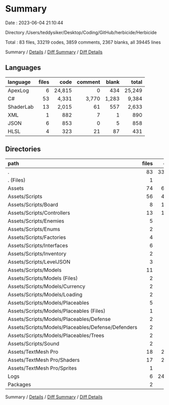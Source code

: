 # Summary

Date : 2023-06-04 21:10:44

Directory /Users/teddysiker/Desktop/Coding/GitHub/herbicide/Herbicide

Total : 83 files,  33219 codes, 3859 comments, 2367 blanks, all 39445 lines

Summary / [Details](details.md) / [Diff Summary](diff.md) / [Diff Details](diff-details.md)

## Languages
| language | files | code | comment | blank | total |
| :--- | ---: | ---: | ---: | ---: | ---: |
| ApexLog | 6 | 24,815 | 0 | 434 | 25,249 |
| C# | 53 | 4,331 | 3,770 | 1,283 | 9,384 |
| ShaderLab | 13 | 2,015 | 61 | 557 | 2,633 |
| XML | 1 | 882 | 7 | 1 | 890 |
| JSON | 6 | 853 | 0 | 5 | 858 |
| HLSL | 4 | 323 | 21 | 87 | 431 |

## Directories
| path | files | code | comment | blank | total |
| :--- | ---: | ---: | ---: | ---: | ---: |
| . | 83 | 33,219 | 3,859 | 2,367 | 39,445 |
| . (Files) | 1 | 882 | 7 | 1 | 890 |
| Assets | 74 | 6,994 | 3,852 | 1,930 | 12,776 |
| Assets/Scripts | 56 | 4,501 | 3,770 | 1,284 | 9,555 |
| Assets/Scripts/Board | 8 | 1,206 | 917 | 320 | 2,443 |
| Assets/Scripts/Controllers | 13 | 1,260 | 956 | 370 | 2,586 |
| Assets/Scripts/Enemies | 5 | 686 | 560 | 184 | 1,430 |
| Assets/Scripts/Enums | 2 | 15 | 7 | 3 | 25 |
| Assets/Scripts/Factories | 4 | 165 | 146 | 53 | 364 |
| Assets/Scripts/Interfaces | 6 | 91 | 268 | 70 | 429 |
| Assets/Scripts/Inventory | 2 | 162 | 140 | 47 | 349 |
| Assets/Scripts/LevelJSON | 3 | 170 | 0 | 1 | 171 |
| Assets/Scripts/Models | 11 | 683 | 721 | 219 | 1,623 |
| Assets/Scripts/Models (Files) | 2 | 60 | 67 | 20 | 147 |
| Assets/Scripts/Models/Currency | 2 | 46 | 44 | 15 | 105 |
| Assets/Scripts/Models/Loading | 2 | 40 | 36 | 13 | 89 |
| Assets/Scripts/Models/Placeables | 5 | 537 | 574 | 171 | 1,282 |
| Assets/Scripts/Models/Placeables (Files) | 1 | 76 | 96 | 25 | 197 |
| Assets/Scripts/Models/Placeables/Defense | 2 | 224 | 248 | 79 | 551 |
| Assets/Scripts/Models/Placeables/Defense/Defenders | 2 | 224 | 248 | 79 | 551 |
| Assets/Scripts/Models/Placeables/Trees | 2 | 237 | 230 | 67 | 534 |
| Assets/Scripts/Sound | 2 | 63 | 55 | 17 | 135 |
| Assets/TextMesh Pro | 18 | 2,493 | 82 | 646 | 3,221 |
| Assets/TextMesh Pro/Shaders | 17 | 2,338 | 82 | 644 | 3,064 |
| Assets/TextMesh Pro/Sprites | 1 | 155 | 0 | 2 | 157 |
| Logs | 6 | 24,815 | 0 | 434 | 25,249 |
| Packages | 2 | 528 | 0 | 2 | 530 |

Summary / [Details](details.md) / [Diff Summary](diff.md) / [Diff Details](diff-details.md)